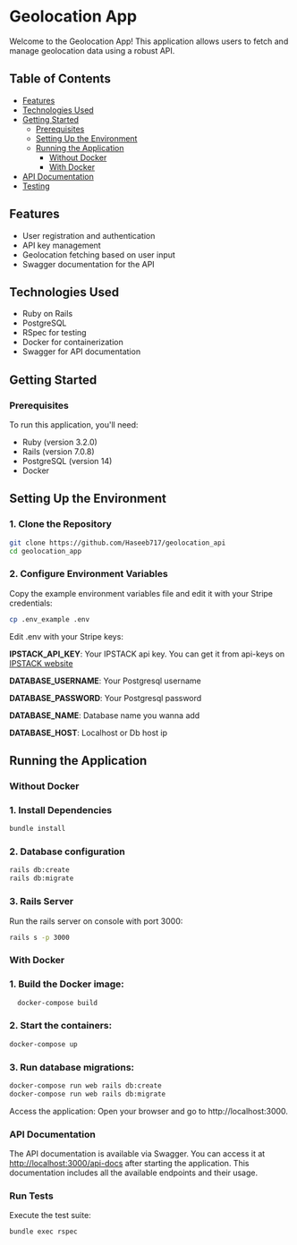 # Geolocation App

Welcome to the Geolocation App! This application allows users to fetch and manage geolocation data using a robust API.

## Table of Contents
- [Features](#features)
- [Technologies Used](#technologies-used)
- [Getting Started](#getting-started)
  - [Prerequisites](#prerequisites)
  - [Setting Up the Environment](#setting-up-the-environment)
  - [Running the Application](#running-the-application)
    - [Without Docker](#without-docker)
    - [With Docker](#with-docker)
- [API Documentation](#api-documentation)
- [Testing](#run-tests)

## Features
- User registration and authentication
- API key management
- Geolocation fetching based on user input
- Swagger documentation for the API

## Technologies Used
- Ruby on Rails
- PostgreSQL
- RSpec for testing
- Docker for containerization
- Swagger for API documentation

## Getting Started

### Prerequisites
To run this application, you'll need:
- Ruby (version 3.2.0)
- Rails (version 7.0.8)
- PostgreSQL (version 14)
- Docker

## Setting Up the Environment
### 1. Clone the Repository
```sh
git clone https://github.com/Haseeb717/geolocation_api
cd geolocation_app
```

### 2. Configure Environment Variables
Copy the example environment variables file and edit it with your Stripe credentials:

```sh
cp .env_example .env
```
Edit .env with your Stripe keys:

**IPSTACK_API_KEY**: Your IPSTACK api key. You can get it from api-keys on [IPSTACK website](https://ipstack.com/)

**DATABASE_USERNAME**: Your Postgresql username

**DATABASE_PASSWORD**: Your Postgresql password

**DATABASE_NAME**: Database name you wanna add

**DATABASE_HOST**: Localhost or Db host ip


## Running the Application 
### Without Docker

### 1. Install Dependencies
```sh
bundle install
```

### 2. Database configuration
```sh
rails db:create
rails db:migrate
```

### 3. Rails Server

Run the rails server on console with port 3000:

```sh
rails s -p 3000
```

### With Docker

### 1. Build the Docker image:
```sh 
  docker-compose build
```

### 2. Start the containers:
```sh
docker-compose up
```

### 3. Run database migrations:
```sh 
docker-compose run web rails db:create
docker-compose run web rails db:migrate
```

Access the application: Open your browser and go to http://localhost:3000.

### API Documentation
The API documentation is available via Swagger. You can access it at [http://localhost:3000/api-docs](Swagger-Api-docs) after starting the application. This documentation includes all the available endpoints and their usage.

### Run Tests

Execute the test suite:

```sh 
bundle exec rspec
```
